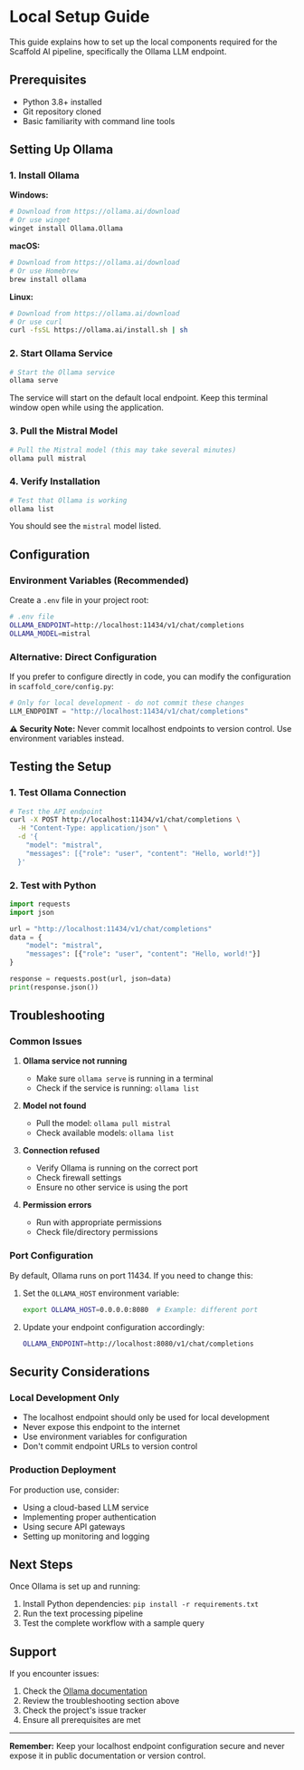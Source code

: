 # Local Setup Guide

This guide explains how to set up the local components required for the Scaffold AI pipeline, specifically the Ollama LLM endpoint.

## Prerequisites

- Python 3.8+ installed
- Git repository cloned
- Basic familiarity with command line tools

## Setting Up Ollama

### 1. Install Ollama

**Windows:**
```bash
# Download from https://ollama.ai/download
# Or use winget
winget install Ollama.Ollama
```

**macOS:**
```bash
# Download from https://ollama.ai/download
# Or use Homebrew
brew install ollama
```

**Linux:**
```bash
# Download from https://ollama.ai/download
# Or use curl
curl -fsSL https://ollama.ai/install.sh | sh
```

### 2. Start Ollama Service

```bash
# Start the Ollama service
ollama serve
```

The service will start on the default local endpoint. Keep this terminal window open while using the application.

### 3. Pull the Mistral Model

```bash
# Pull the Mistral model (this may take several minutes)
ollama pull mistral
```

### 4. Verify Installation

```bash
# Test that Ollama is working
ollama list
```

You should see the `mistral` model listed.

## Configuration

### Environment Variables (Recommended)

Create a `.env` file in your project root:

```bash
# .env file
OLLAMA_ENDPOINT=http://localhost:11434/v1/chat/completions
OLLAMA_MODEL=mistral
```

### Alternative: Direct Configuration

If you prefer to configure directly in code, you can modify the configuration in `scaffold_core/config.py`:

```python
# Only for local development - do not commit these changes
LLM_ENDPOINT = "http://localhost:11434/v1/chat/completions"
```

**⚠️ Security Note:** Never commit localhost endpoints to version control. Use environment variables instead.

## Testing the Setup

### 1. Test Ollama Connection

```bash
# Test the API endpoint
curl -X POST http://localhost:11434/v1/chat/completions \
  -H "Content-Type: application/json" \
  -d '{
    "model": "mistral",
    "messages": [{"role": "user", "content": "Hello, world!"}]
  }'
```

### 2. Test with Python

```python
import requests
import json

url = "http://localhost:11434/v1/chat/completions"
data = {
    "model": "mistral",
    "messages": [{"role": "user", "content": "Hello, world!"}]
}

response = requests.post(url, json=data)
print(response.json())
```

## Troubleshooting

### Common Issues

1. **Ollama service not running**
   - Make sure `ollama serve` is running in a terminal
   - Check if the service is running: `ollama list`

2. **Model not found**
   - Pull the model: `ollama pull mistral`
   - Check available models: `ollama list`

3. **Connection refused**
   - Verify Ollama is running on the correct port
   - Check firewall settings
   - Ensure no other service is using the port

4. **Permission errors**
   - Run with appropriate permissions
   - Check file/directory permissions

### Port Configuration

By default, Ollama runs on port 11434. If you need to change this:

1. Set the `OLLAMA_HOST` environment variable:
   ```bash
   export OLLAMA_HOST=0.0.0.0:8080  # Example: different port
   ```

2. Update your endpoint configuration accordingly:
   ```bash
   OLLAMA_ENDPOINT=http://localhost:8080/v1/chat/completions
   ```

## Security Considerations

### Local Development Only

- The localhost endpoint should only be used for local development
- Never expose this endpoint to the internet
- Use environment variables for configuration
- Don't commit endpoint URLs to version control

### Production Deployment

For production use, consider:
- Using a cloud-based LLM service
- Implementing proper authentication
- Using secure API gateways
- Setting up monitoring and logging

## Next Steps

Once Ollama is set up and running:

1. Install Python dependencies: `pip install -r requirements.txt`
2. Run the text processing pipeline
3. Test the complete workflow with a sample query

## Support

If you encounter issues:

1. Check the [Ollama documentation](https://ollama.ai/docs)
2. Review the troubleshooting section above
3. Check the project's issue tracker
4. Ensure all prerequisites are met

---

**Remember:** Keep your localhost endpoint configuration secure and never expose it in public documentation or version control. 